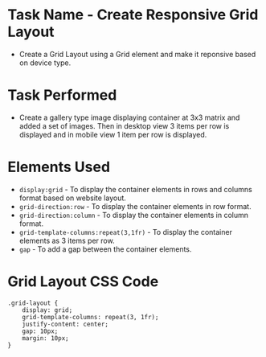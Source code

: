 # Task Name - Create Responsive Grid Layout

- Create a Grid Layout using a Grid element and make it reponsive based on device type.

# Task Performed

- Create a gallery type image displaying container at 3x3 matrix and added a set of images. Then in desktop view 3 items per row is displayed and in mobile view 1 item per row is displayed.

# Elements Used

- `display:grid` - To display the container elements in rows and columns format based on website layout.
- `grid-direction:row` - To display the container elements in row format.
- `grid-direction:column` - To display the container elements in column format.
- `grid-template-columns:repeat(3,1fr)` - To display the container elements as 3 items per row.
- `gap` - To add a gap between the container elements.

# Grid Layout CSS Code

```
.grid-layout {
    display: grid;
    grid-template-columns: repeat(3, 1fr); 
    justify-content: center; 
    gap: 10px;
    margin: 10px;
}
```